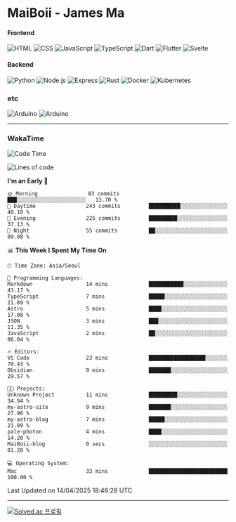 # MaiBoii - James Ma

#### Frontend
![HTML](https://img.shields.io/badge/-HTML-E34F26?style=flat-square&logo=html5&logoColor=white)
![CSS](https://img.shields.io/badge/-CSS-1572B6?style=flat-square&logo=css3)
![JavaScript](https://img.shields.io/badge/-JavaScript-F7DF1E?style=flat-square&logo=javascript&logoColor=black)
![TypeScript](https://img.shields.io/badge/-TypeScript-02569B?style=flat-square&logo=typescript&logoColor=white)
![Dart](https://img.shields.io/badge/-Dart-0175C2?style=flat-square&logo=dart)
![Flutter](https://img.shields.io/badge/-Flutter-02569B?style=flat-square&logo=flutter)
![Svelte](https://img.shields.io/badge/-Svelte-E34F26?style=flat-square&logo=svelte&logoColor=white)


#### Backend
![Python](https://img.shields.io/badge/-Python-3776AB?style=flat-square&logo=python&logoColor=white)
![Node.js](https://img.shields.io/badge/-Node.js-339933?style=flat-square&logo=node.js&logoColor=white)
![Express](https://img.shields.io/badge/-Express-339933?style=flat-square&logo=express&logoColor=white)
![Rust](https://img.shields.io/badge/-Rust-000000?style=flat-square&logo=rust&logoColor=white)
![Docker](https://img.shields.io/badge/-Docker-2496ED?style=flat-square&logo=docker&logoColor=white)
![Kubernetes](https://img.shields.io/badge/-Kubernetes-326CE5?style=flat-square&logo=kubernetes&logoColor=white)


### etc
![Arduino](https://img.shields.io/badge/-Arduino-00878F?style=flat-square&logo=arduino&logoColor=white)
![Arduino](https://img.shields.io/badge/-Unity-232326?style=flat-square&logo=unity&logoColor=white)

---
### WakaTime
<!--START_SECTION:waka-->
![Code Time](http://img.shields.io/badge/Code%20Time-1%2C060%20hrs%2033%20mins-blue)

![Lines of code](https://img.shields.io/badge/From%20Hello%20World%20I%27ve%20Written-1.8%20million%20lines%20of%20code-blue)

**I'm an Early 🐤** 

```text
🌞 Morning                83 commits          ███░░░░░░░░░░░░░░░░░░░░░░   13.70 % 
🌆 Daytime                243 commits         ██████████░░░░░░░░░░░░░░░   40.10 % 
🌃 Evening                225 commits         █████████░░░░░░░░░░░░░░░░   37.13 % 
🌙 Night                  55 commits          ██░░░░░░░░░░░░░░░░░░░░░░░   09.08 % 
```


📊 **This Week I Spent My Time On** 

```text
🕑︎ Time Zone: Asia/Seoul

💬 Programming Languages: 
Markdown                 14 mins             ███████████░░░░░░░░░░░░░░   43.17 % 
TypeScript               7 mins              █████░░░░░░░░░░░░░░░░░░░░   21.89 % 
Astro                    5 mins              ████░░░░░░░░░░░░░░░░░░░░░   17.08 % 
JSON                     3 mins              ███░░░░░░░░░░░░░░░░░░░░░░   11.35 % 
JavaScript               2 mins              ██░░░░░░░░░░░░░░░░░░░░░░░   06.04 % 

🔥 Editors: 
VS Code                  23 mins             ██████████████████░░░░░░░   70.43 % 
Obsidian                 9 mins              ███████░░░░░░░░░░░░░░░░░░   29.57 % 

🐱‍💻 Projects: 
Unknown Project          11 mins             █████████░░░░░░░░░░░░░░░░   34.94 % 
my-astro-site            9 mins              ███████░░░░░░░░░░░░░░░░░░   27.96 % 
my-astro-blog            7 mins              █████░░░░░░░░░░░░░░░░░░░░   21.09 % 
pale-photon              4 mins              ████░░░░░░░░░░░░░░░░░░░░░   14.20 % 
MaiBoii-blog             0 secs              ░░░░░░░░░░░░░░░░░░░░░░░░░   01.28 % 

💻 Operating System: 
Mac                      33 mins             █████████████████████████   100.00 % 
```


 Last Updated on 14/04/2025 18:48:28 UTC
<!--END_SECTION:waka-->
---
[![Solved.ac
프로필](http://mazassumnida.wtf/api/v2/generate_badge?boj=msu2020)](https://solved.ac/msu2020)
